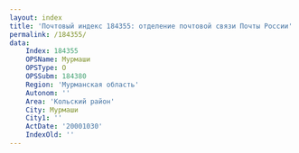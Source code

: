 ```yaml
---
layout: index
title: 'Почтовый индекс 184355: отделение почтовой связи Почты России'
permalink: /184355/
data:
    Index: 184355
    OPSName: Мурмаши
    OPSType: О
    OPSSubm: 184380
    Region: 'Мурманская область'
    Autonom: ''
    Area: 'Кольский район'
    City: Мурмаши
    City1: ''
    ActDate: '20001030'
    IndexOld: ''
---
```

